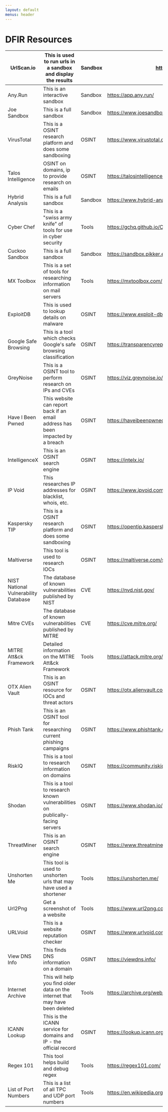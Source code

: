 ```yaml
---
layout: default
menus: header
---
```


# DFIR Resources


| UrlScan.io                           | This is used to run urls in a sandbox and   display the results                  | Sandbox | <a   href="https://www.urlscan.io/"   target="_blank">https://www.urlscan.io/</a>                                                                             |   |
|--------------------------------------|----------------------------------------------------------------------------------|---------|---------------------------------------------------------------------------------------------------------------------------------------------------------------|---|
| Any.Run                              | This is an interactive sandbox                                                   | Sandbox | <a href="https://app.any.run/"   target="_blank">https://app.any.run/</a>                                                                                     |   |
| Joe Sandbox                          | This is a full sandbox                                                           | Sandbox | <a href="https://www.joesandbox.com/"   target="_blank">https://www.joesandbox.com/</a>                                                                       |   |
| VirusTotal                           | This is a OSINT research platform and does some sandboxing                       | OSINT   | <a href="https://www.virustotal.com/"   target="_blank">https://www.virustotal.com/</a>                                                                       |   |
| Talos Intelligence                   | OSINT on domains, ip to provide research on emails                               | OSINT   | <a href="https://talosintelligence.com/"   target="_blank">https://talosintelligence.com/</a>                                                                 |   |
| Hybrid Analysis                      | This is a full sandbox                                                           | Sandbox | <a href="https://www.hybrid-analysis.com/"   target="_blank">https://www.hybrid-analysis.com/</a>                                                             |   |
| Cyber Chef                           | This is a "swiss army knife" of tools for use in cyber security                  | Tools   | <a href="https://gchq.github.io/CyberChef/"   target="_blank">https://gchq.github.io/CyberChef/</a>                                                           |   |
| Cuckoo Sandbox                       | This is a full sandbox                                                           | Sandbox | <a href="https://sandbox.pikker.ee/"   target="_blank">https://sandbox.pikker.ee/</a>                                                                         |   |
| MX Toolbox                           | This is a set of tools for researching information on mail servers               | Tools   | <a href="https://mxtoolbox.com/"   target="_blank">https://mxtoolbox.com/</a>                                                                                 |   |
| ExploitDB                            | This is used to lookup details on malware                                        | OSINT   | <a href="https://www.exploit-db.com/"   target="_blank">https://www.exploit-db.com/</a>                                                                       |   |
| Google Safe Browsing                 | This is a tool which checks Google's safe browsing classification                | OSINT   | <a href="https://transparencyreport.google.com/safe-browsing/search"   target="_blank">https://transparencyreport.google.com/safe-browsing/search</a>         |   |
| GreyNoise                            | This is a OSINT tool to perform research on IPs and CVEs                         | OSINT   | <a href="https://viz.greynoise.io/"   target="_blank">https://viz.greynoise.io/</a>                                                                           |   |
| Have I Been Pwned                    | This website can report back if an email address has been impacted by a   breach | OSINT   | <a href="https://haveibeenpwned.com/"   target="_blank">https://haveibeenpwned.com/</a>                                                                       |   |
| IntelligenceX                        | This is an OSINT search engine                                                   | OSINT   | <a href="https://intelx.io/"   target="_blank">https://intelx.io/</a>                                                                                         |   |
| IP Void                              | This researches IP addresses for blacklist, whois, etc.                          | OSINT   | <a href="https://www.ipvoid.com/"   target="_blank">https://www.ipvoid.com/</a>                                                                               |   |
| Kaspersky TIP                        | This is a OSINT research platform and does some sandboxing                       | OSINT   | <a href="https://opentip.kaspersky.com/"   target="_blank">https://opentip.kaspersky.com/</a>                                                                 |   |
| Maltiverse                           | This tool is used to research IOCs                                               | OSINT   | <a href="https://maltiverse.com/search"   target="_blank">https://maltiverse.com/search</a>                                                                   |   |
| NIST National Vulnerability Database | The database of known vulnerabilities published by NIST                          | CVE     | <a href="https://nvd.nist.gov/"   target="_blank">https://nvd.nist.gov/</a>                                                                                   |   |
| Mitre CVEs                           | The database of known vulnerabilities published by MITRE                         | CVE     | <a href="https://cve.mitre.org/"   target="_blank">https://cve.mitre.org/</a>                                                                                 |   |
| MITRE Att&ck Framework               | Detailed information on the MITRE Att&ck Framework                               | Tools   | <a href="https://attack.mitre.org/"   target="_blank">https://attack.mitre.org/</a>                                                                           |   |
| OTX Alien Vault                      | This is an OSINT resource for IOCs and threat actors                             | OSINT   | <a href="https://otx.alienvault.com/"   target="_blank">https://otx.alienvault.com/</a>                                                                       |   |
| Phish Tank                           | This is an OSINT tool for researching current phishing campaigns                 | OSINT   | <a href="https://www.phishtank.com/index.php"   target="_blank">https://www.phishtank.com/index.php</a>                                                       |   |
| RiskIQ                               | This is a tool to research information on domains                                | OSINT   | <a href="https://community.riskiq.com/home"   target="_blank">https://community.riskiq.com/home</a>                                                           |   |
| Shodan                               | This is a tool to research known vulnerabilities on publically-facing   servers  | OSINT   | <a href="https://www.shodan.io/"   target="_blank">https://www.shodan.io/</a>                                                                                 |   |
| ThreatMiner                          | This is an OSINT search engine                                                   | OSINT   | <a href="https://www.threatminer.org/"   target="_blank">https://www.threatminer.org/</a>                                                                     |   |
| Unshorten Me                         | This tool is used to unshorten urls that may have used a shortener               | Tools   | <a href="https://unshorten.me/"   target="_blank">https://unshorten.me/</a>                                                                                   |   |
| Url2Png                              | Get a screenshot of a website                                                    | Tools   | <a href="https://www.url2png.com/"   target="_blank">https://www.url2png.com/</a>                                                                             |   |
| URLVoid                              | This is a website reputation checker                                             | OSINT   | <a href="https://www.urlvoid.com/"   target="_blank">https://www.urlvoid.com/</a>                                                                             |   |
| View DNS Info                        | This finds DNS information on a domain                                           | OSINT   | <a href="https://viewdns.info/"   target="_blank">https://viewdns.info/</a>                                                                                   |   |
| Internet Archive                     | This will help you find older data on the internet that may have been   deleted  | Tools   | <a href="https://archive.org/web/"   target="_blank">https://archive.org/web/</a>                                                                             |   |
| ICANN Lookup                         | This is the ICANN service for domains and IP - the official record               | OSINT   | <a href="https://lookup.icann.org/en"   target="_blank">https://lookup.icann.org/en</a>                                                                       |   |
| Regex 101                            | This tool helps build and debug regex                                            | Tools   | <a href="https://regex101.com/"   target="_blank">https://regex101.com/</a>                                                                                   |   |
| List of Port Numbers                 | This is a list of all TPC and UDP port numbers                                   | Tools   | <a href="https://en.wikipedia.org/wiki/List_of_TCP_and_UDP_port_numbers"   target="_blank">https://en.wikipedia.org/wiki/List_of_TCP_and_UDP_port_numbers</a> |   |